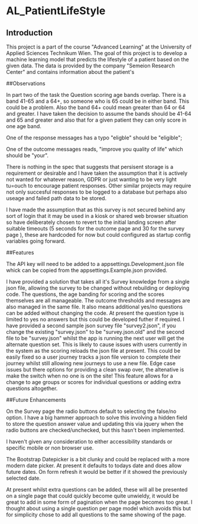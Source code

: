 # AL_PatientLifeStyle

## Introduction

This project is a part of the course "Advanced Learning" at the University of Applied Sciences Technikum Wien. The goal of this project is to develop a machine learning model that predicts the lifestyle of a patient based on the given data. The data is provided by the company "Semeion Research Center" and contains information about the patient's


##Observations

In part two of the task the Question scoring age bands overlap.  There is a band 41-65 and a 64+, so someone who is 65 could be in either band.  This could be a problem.  Also the band 64+ could mean greater than 64 or 64 and greater.  I have taken the decision to assume the bands should be 41-64 and 65 and greater and also that for a given patient they can only score in one age band.

One of the response messages has a typo "eligble" should be "eligible";

One of the outcome messages reads, "improve you quality of life" which should be "your".

There is nothing in the spec that suggests that persisent storage is a requirement or desirable and I have taken the assumption that it is actively not wanted for whatever reason, GDPR or just wanting to be very light tu=ouch to encourage patient responses.  Other similar projects may require not only succesful responses to be logged to a database but perhaps also useage and failed path data to be stored.


I have made the assumption that as this survey is not secured behind any sort of login that it may be used in a kiosk or shared web browser situation so have deliberately chosen to revert to the initial landing screen after suitable timeouts (5 seconds for the outcome page and 30 for the survey page ), these are hardcoded for now but could configured as startup config variables going forward.

##Features

The API key will need to be added to a appsettings.Development.json file whick can be copied from the appsettings.Example.json provided.

I have provided a solution that takes all it's Survey knowledge from a single json file, allowing the survey to be changed without rebuilding or deploying code.  The questions, the age banding for scoring and the scores themselves are all manageable.  The outcome thresholds and messages are also managed in the same file.  It also means additional yes/no questions can be added without changing the code.  At present the question type is limited to yes no answers but this could be developed futher if required.  I have provided a second sample json survey file "survey2.json", if you change the existing "survey.json" to be "survey.json.old" and the second file to be "survey.json" whilst the app is running the next user will get the alternate question set.  This is likely to cause issues with users currently in the system as the scoring reloads the json file at present.  This could be easily fixed so a user journey tracks a json file version to complete their journey whilst still allowing new journeys to use a new file.  Edge case issues but there options for providing a clean swap over, the altenative is make the switch when no one is on the site! This feature allows for a change to age groups or scores for individual questions or adding extra questions altogether.

##Future Enhancements

On the Survey page the radio buttons default to selecting the false/no option.  I have a big hammer approach to solve this involving a hidden field to store the question answer value and updating this via jquery when the radio buttons are checked/unchecked, but this hasn't been implemented.

I haven't given any consideration to either accessibility standards or specific mobile or non browser use.

The Bootstrap Datepicker is a bit clunky and could be replaced with a more modern date picker.  At present it defaults to todays date and does allow future dates.  On form refresh it would be better if it showed the previously selected date.

At present whilst extra questions can be added, these will all be presented on a single page that could quickly become quite unwieldy, it would be great to add in some form of pagination when the page becomes too great.  I thought about using a single question per page model which avoids this but for simplicity chose to add all questions to the same showing of the page. 

